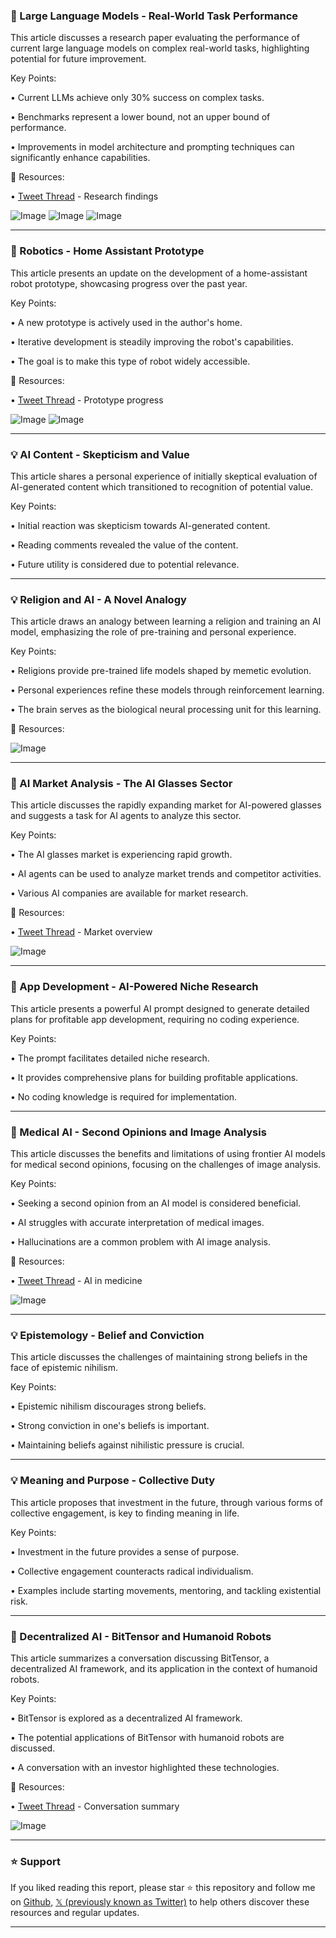 ### 🤖 Large Language Models - Real-World Task Performance

This article discusses a research paper evaluating the performance of current large language models on complex real-world tasks, highlighting potential for future improvement.

Key Points:

• Current LLMs achieve only 30% success on complex tasks.

• Benchmarks represent a lower bound, not an upper bound of performance.

• Improvements in model architecture and prompting techniques can significantly enhance capabilities.


🔗 Resources:

• [Tweet Thread](https://x.com/emollick/status/1941939992512676220) - Research findings

![Image](https://pbs.twimg.com/media/GvMoIAgW8AAQhG8?format=jpg&name=small)
![Image](https://pbs.twimg.com/media/GvMoIAfXEAAqVMF?format=jpg&name=small)
![Image](https://pbs.twimg.com/media/GvMoIAeWgAA8xqq?format=name=360x360)


---

### 🚀 Robotics - Home Assistant Prototype

This article presents an update on the development of a home-assistant robot prototype, showcasing progress over the past year.

Key Points:

• A new prototype is actively used in the author's home.

• Iterative development is steadily improving the robot's capabilities.

• The goal is to make this type of robot widely accessible.


🔗 Resources:

• [Tweet Thread](https://x.com/kaandogrusoz/status/1941934009485033668) - Prototype progress

![Image](https://pbs.twimg.com/media/GvMS15wXAAAWnLu?format=jpg&name=small)
![Image](https://pbs.twimg.com/media/GvLR1HhWIAEBMM6?format=jpg&name=240x240)


---

### 💡 AI Content - Skepticism and Value

This article shares a personal experience of initially skeptical evaluation of AI-generated content which transitioned to recognition of potential value.

Key Points:

• Initial reaction was skepticism towards AI-generated content.

• Reading comments revealed the value of the content.

• Future utility is considered due to potential relevance.


---

### 💡  Religion and AI - A Novel Analogy

This article draws an analogy between learning a religion and training an AI model, emphasizing the role of pre-training and personal experience.

Key Points:

• Religions provide pre-trained life models shaped by memetic evolution.

• Personal experiences refine these models through reinforcement learning.

• The brain serves as the biological neural processing unit for this learning.


🔗 Resources:

![Image](https://pbs.twimg.com/amplify_video_thumb/1941605088721526784/img/0TWNkJI4pFNogefW.jpg)



---

### 🤖 AI Market Analysis - The AI Glasses Sector

This article discusses the rapidly expanding market for AI-powered glasses and suggests a task for AI agents to analyze this sector.

Key Points:

• The AI glasses market is experiencing rapid growth.

• AI agents can be used to analyze market trends and competitor activities.

• Various AI companies are available for market research.


🔗 Resources:

• [Tweet Thread](https://x.com/Scobleizer/status/1941757651207192814) - Market overview

![Image](https://pbs.twimg.com/amplify_video_thumb/1941660749719273472/img/qwFIrcahOJcXYTTv.jpg)


---

### 🚀 App Development - AI-Powered Niche Research

This article presents a powerful AI prompt designed to generate detailed plans for profitable app development, requiring no coding experience.

Key Points:

• The prompt facilitates detailed niche research.

• It provides comprehensive plans for building profitable applications.

• No coding knowledge is required for implementation.


---

### 🤖 Medical AI - Second Opinions and Image Analysis

This article discusses the benefits and limitations of using frontier AI models for medical second opinions, focusing on the challenges of image analysis.

Key Points:

• Seeking a second opinion from an AI model is considered beneficial.

• AI struggles with accurate interpretation of medical images.

• Hallucinations are a common problem with AI image analysis.


🔗 Resources:

• [Tweet Thread](https://x.com/emollick/status/1941582486456172922) - AI in medicine

![Image](https://pbs.twimg.com/media/GvD1OP5aAAMvqm0?format=jpg&name=small)


---

### 💡 Epistemology - Belief and Conviction

This article discusses the challenges of maintaining strong beliefs in the face of epistemic nihilism.

Key Points:

• Epistemic nihilism discourages strong beliefs.

•  Strong conviction in one's beliefs is important.

•  Maintaining beliefs against nihilistic pressure is crucial.


---

### 💡  Meaning and Purpose - Collective Duty

This article proposes that investment in the future, through various forms of collective engagement, is key to finding meaning in life.

Key Points:

• Investment in the future provides a sense of purpose.

• Collective engagement counteracts radical individualism.

•  Examples include starting movements, mentoring, and tackling existential risk.


---

### 🤖 Decentralized AI - BitTensor and Humanoid Robots

This article summarizes a conversation discussing BitTensor, a decentralized AI framework, and its application in the context of humanoid robots.

Key Points:

• BitTensor is explored as a decentralized AI framework.

•  The potential applications of BitTensor with humanoid robots are discussed.

•  A conversation with an investor highlighted these technologies.


🔗 Resources:

• [Tweet Thread](https://x.com/Scobleizer/status/1941566815869763988) - Conversation summary

![Image](https://pbs.twimg.com/amplify_video_thumb/1941557847663443972/img/UNJpvpnRbUrbKInR.jpg)


---

### ⭐️ Support

If you liked reading this report, please star ⭐️ this repository and follow me on [Github](https://github.com/Drix10), [𝕏 (previously known as Twitter)](https://x.com/DRIX_10_) to help others discover these resources and regular updates.

---
